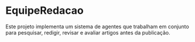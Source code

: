 # EquipeRedacao
Este projeto implementa um sistema de agentes que trabalham em conjunto para pesquisar, redigir, revisar e avaliar artigos antes da publicação.
